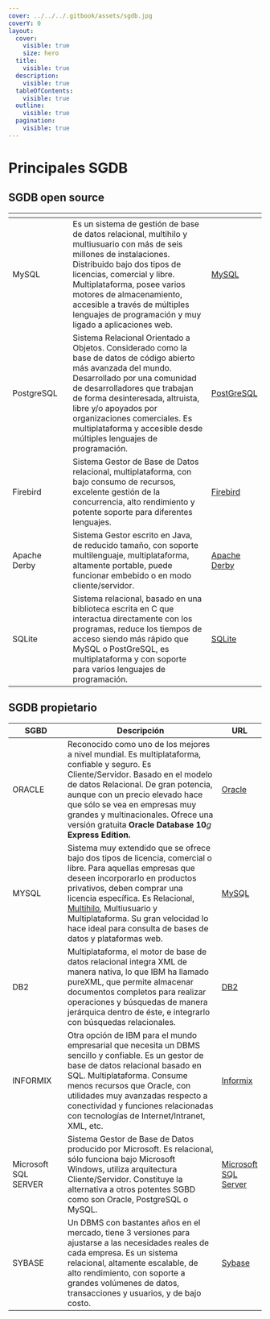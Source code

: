 ```yaml
---
cover: ../../../.gitbook/assets/sgdb.jpg
coverY: 0
layout:
  cover:
    visible: true
    size: hero
  title:
    visible: true
  description:
    visible: true
  tableOfContents:
    visible: true
  outline:
    visible: true
  pagination:
    visible: true
---
```


# Principales SGDB

## SGDB open source

<table data-full-width="true"><thead><tr><th width="151.33333333333337"></th><th width="693"></th><th></th></tr></thead><tbody><tr><td>MySQL</td><td>Es un sistema de gestión de base de datos relacional, multihilo y multiusuario con más de seis millones de instalaciones. Distribuido bajo dos tipos de licencias, comercial y libre. Multiplataforma, posee varios motores de almacenamiento, accesible a través de múltiples lenguajes de programación y muy ligado a aplicaciones web.</td><td><a href="http://www.mysql.com/">MySQL</a></td></tr><tr><td>PostgreSQL</td><td>Sistema Relacional Orientado a Objetos. Considerado como la base de datos de código abierto más avanzada del mundo. Desarrollado por una comunidad de desarrolladores que trabajan de forma desinteresada, altruista, libre y/o apoyados por organizaciones comerciales. Es multiplataforma y accesible desde múltiples lenguajes de programación.</td><td><a href="http://www.postgresql.org/">PostGreSQL</a></td></tr><tr><td>Firebird</td><td>Sistema Gestor de Base de Datos relacional, multiplataforma, con bajo consumo de recursos, excelente gestión de la concurrencia, alto rendimiento y potente soporte para diferentes lenguajes.</td><td><a href="http://www.firebirdsql.org/">Firebird</a></td></tr><tr><td>Apache Derby</td><td>Sistema Gestor escrito en Java, de reducido tamaño, con soporte multilenguaje, multiplataforma, altamente portable, puede funcionar embebido o en modo cliente/servidor.</td><td><a href="http://db.apache.org/derby/">Apache Derby</a></td></tr><tr><td>SQLite</td><td>Sistema relacional, basado en una biblioteca escrita en C que interactua directamente con los programas, reduce los tiempos de acceso siendo más rápido que MySQL o PostGreSQL, es multiplataforma y con soporte para varios lenguajes de programación.</td><td><a href="http://www.sqlite.org/">SQLite</a></td></tr></tbody></table>

## SGDB propietario

<table data-full-width="true"><thead><tr><th width="131.33333333333331">SGBD</th><th width="686">Descripción</th><th>URL</th></tr></thead><tbody><tr><td>ORACLE</td><td>Reconocido como uno de los mejores a nivel mundial. Es multiplataforma, confiable y seguro. Es Cliente/Servidor. Basado en el modelo de datos Relacional. De gran potencia, aunque con un precio elevado hace que sólo se vea en empresas muy grandes y multinacionales. Ofrece una versión gratuita <strong>Oracle Database 10</strong><em>g</em> <strong>Express Edition.</strong></td><td><a href="http://www.oracle.com/us/products/database/product-editions-066501.html?ssSourceSiteId=ocomes">Oracle</a></td></tr><tr><td>MYSQL</td><td>Sistema muy extendido que se ofrece bajo dos tipos de licencia, comercial o libre. Para aquellas empresas que deseen incorporarlo en productos privativos, deben comprar una licencia específica. Es Relacional, <a href="https://aulavirtual35.educa.madrid.org/aulas/pluginfile.php/23011/mod_resource/mod/glossary/showentry.php?displayformat=dictionary&#x26;concept=Multihilo%20(DAM_BD01)">Multihilo</a>, Multiusuario y Multiplataforma. Su gran velocidad lo hace ideal para consulta de bases de datos y plataformas web.</td><td><a href="http://www.mysql.com/">MySQL</a></td></tr><tr><td>DB2</td><td>Multiplataforma, el motor de base de datos relacional integra XML de manera nativa, lo que IBM ha llamado pureXML, que permite almacenar documentos completos para realizar operaciones y búsquedas de manera jerárquica dentro de éste, e integrarlo con búsquedas relacionales.</td><td><a href="http://www.ibm.com/developerworks/ssa/downloads/im/udbexp/">DB2</a></td></tr><tr><td>INFORMIX</td><td>Otra opción de IBM para el mundo empresarial que necesita un DBMS sencillo y confiable. Es un gestor de base de datos relacional basado en SQL. Multiplataforma. Consume menos recursos que Oracle, con utilidades muy avanzadas respecto a conectividad y funciones relacionadas con tecnologías de Internet/Intranet, XML, etc.</td><td><a href="http://www-01.ibm.com/software/es/data/informix/discover-informix/index.html">Informix</a></td></tr><tr><td>Microsoft SQL SERVER</td><td>Sistema Gestor de Base de Datos producido por Microsoft. Es relacional, sólo funciona bajo Microsoft Windows, utiliza arquitectura Cliente/Servidor. Constituye la alternativa a otros potentes SGBD como son Oracle, PostgreSQL o MySQL.</td><td><a href="http://www.microsoft.com/spain/sql/2008/overview.aspx">Microsoft SQL Server</a></td></tr><tr><td>SYBASE</td><td>Un DBMS con bastantes años en el mercado, tiene 3 versiones para ajustarse a las necesidades reales de cada empresa. Es un sistema relacional, altamente escalable, de alto rendimiento, con soporte a grandes volúmenes de datos, transacciones y usuarios, y de bajo costo.</td><td><a href="http://www.sybase.es/products/databasemanagement/adaptiveserverenterprise">Sybase</a></td></tr></tbody></table>
